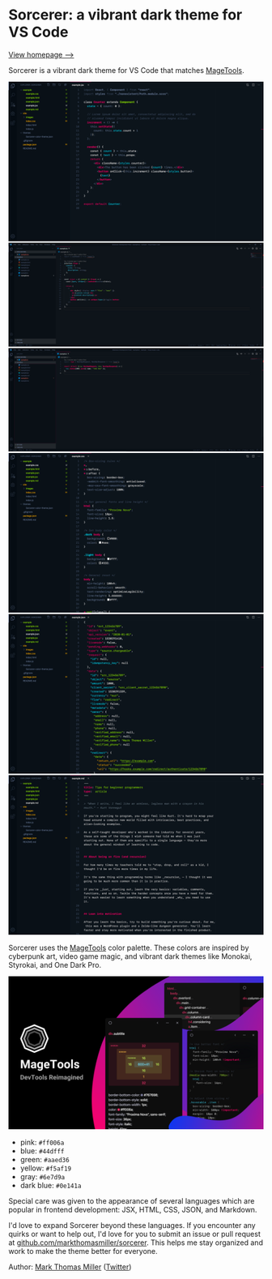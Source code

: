 # Sorcerer: a vibrant dark theme for VS Code

[View homepage ⟶](https://sorcerer.mage.tools)

Sorcerer is a vibrant dark theme for VS Code that matches [MageTools](https://mage.tools?utm_source=sorcerer).

![JSX with VS Code's "Sorcerer" theme](site/images/jsx.png)
![TSX with VS Code's "Sorcerer" theme](site/images/tsx.png)
![TS with VS Code's "Sorcerer" theme](site/images/ts.png)
![CSS with VS Code's "Sorcerer" theme](site/images/css.png)
![JSON with VS Code's "Sorcerer" theme](site/images/json.png)
![Markdown with VS Code's "Sorcerer" theme](site/images/markdown.png)

Sorcerer uses the [MageTools](https://mage.tools?utm_source=sorcerer) color palette. These colors are inspired by cyberpunk art, video game magic, and vibrant dark themes like Monokai, Styrokai, and One Dark Pro.

[![MageTools](site/images/magetools.png)](https://mage.tools?utm_source=sorcerer)

- pink: `#ff006a`
- blue: `#44dfff`
- green: `#aaed36`
- yellow: `#f5af19`
- gray: `#6e7d9a`
- dark blue: `#0e141a`

Special care was given to the appearance of several languages which are popular in frontend development: JSX, HTML, CSS, JSON, and Markdown.

I'd love to expand Sorcerer beyond these languages. If you encounter any quirks or want to help out, I'd love for you to submit an issue or pull request at [github.com/markthomasmiller/sorcerer](https://github.com/markthomasmiller/sorcerer). This helps me stay organized and work to make the theme better for everyone.

Author: [Mark Thomas Miller](https://zeph.co) ([Twitter](https://twitter.com/mayvalemark))
